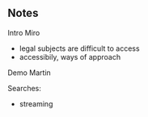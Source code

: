 Notes
-----

Intro Miro

* legal subjects are difficult to access
* accessibily, ways of approach

Demo Martin

Searches:

* streaming
